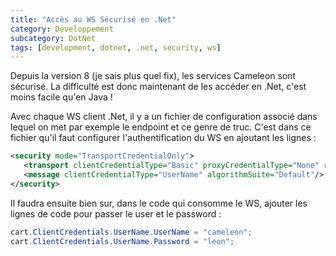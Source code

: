 ```yaml
---
title: "Accès au WS Sécurisé en .Net"
category: Développement
subcategory: DotNet
tags: [development, dotnet, .net, security, ws]
---
```


Depuis la version 8 (je sais plus quel fix), les services Cameleon sont sécurisé. La difficulté est donc maintenant de 
les accéder en .Net, c'est moins facile qu'en Java !

Avec chaque WS client .Net, il y a un fichier de configuration associé dans lequel on met par exemple le endpoint et ce 
genre de truc. C'est dans ce fichier qu'il faut configurer l'authentification du WS en ajoutant les lignes :

``` xml
<security mode="TransportCredentialOnly">
   <transport clientCredentialType="Basic" proxyCredentialType="None" realm="Cameleon Ws"/>
   <message clientCredentialType="UserName" algorithmSuite="Default"/>
</security>
```

Il faudra ensuite bien sur, dans le code qui consomme le WS, ajouter les lignes de code pour passer le user et le 
password :

``` csharp
cart.ClientCredentials.UserName.UserName = "cameleon";
cart.ClientCredentials.UserName.Password = "leon";
```

